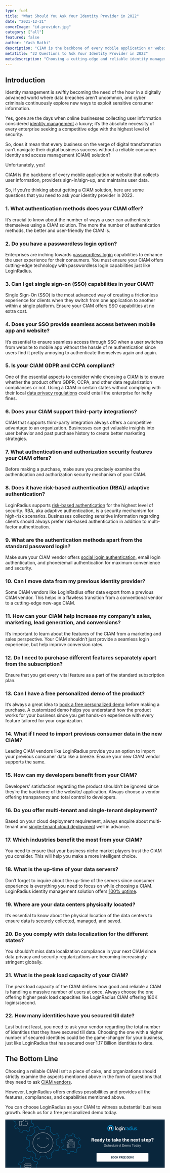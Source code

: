 ```yaml
---
type: fuel
title: "What Should You Ask Your Identity Provider in 2022"
date: "2021-12-21"
coverImage: "id-provider.jpg"
category: ["all"]
featured: false
author: "Yash Rathi"
description: "CIAM is the backbone of every mobile application or website that collects user information. So, if you’re thinking about getting a CIAM solution, here are some questions that you need to ask your identity provider in 2022."
metatitle: "22 Questions to Ask Your Identity Provider in 2022"
metadescription: "Choosing a cutting-edge and reliable identity management solution is quite challenging. Here are 22 questions that you must ask before finalizing one."
---
```


## Introduction

Identity management is swiftly becoming the need of the hour in a digitally advanced world where data breaches aren’t uncommon, and cyber criminals continuously explore new ways to exploit sensitive consumer information.

Yes, gone are the days when online businesses collecting user information considered [identity management](https://www.loginradius.com/blog/start-with-identity/what-is-iam/) a luxury; it’s the absolute necessity of every enterprise seeking a competitive edge with the highest level of security.

So, does it mean that every business on the verge of digital transformation can’t navigate their digital business success without a reliable consumer identity and access management (CIAM) solution?

Unfortunately, yes!

CIAM is the backbone of every mobile application or website that collects user information, providers sign-in/sign-up, and maintains user data.

So, if you’re thinking about getting a CIAM solution, here are some questions that you need to ask your identity provider in 2022.

### 1. What authentication methods does your CIAM offer?

It’s crucial to know about the number of ways a user can authenticate themselves using a CIAM solution. The more the number of authentication methods, the better and user-friendly the CIAM is.

### 2. Do you have a passwordless login option?

Enterprises are inching towards [passwordless login](https://www.loginradius.com/passwordless-login/) capabilities to enhance the user experience for their consumers. You must ensure your CIAM offers cutting-edge technology with passwordless login capabilities just like LoginRadius.

### 3. Can I get single sign-on (SSO) capabilities in your CIAM?

Single Sign-On (SSO) is the most advanced way of creating a frictionless experience for clients when they switch from one application to another within a single platform. Ensure your CIAM offers SSO capabilities at no extra cost.

### 4. Does your SSO provide seamless access between mobile app and website?

It’s essential to ensure seamless access through SSO when a user switches from website to mobile app without the hassle of re authentication since users find it pretty annoying to authenticate themselves again and again.

### 5. Is your CIAM GDPR and CCPA compliant?

One of the essential aspects to consider while choosing a CIAM is to ensure whether the product offers GDPR, CCPA, and other data regularization compliances or not. Using a CIAM in certain states without complying with their local [data privacy regulations](https://www.loginradius.com/gdpr-and-privacy/) could entail the enterprise for hefty fines.

### 6. Does your CIAM support third-party integrations?

CIAM that supports third-party integration always offers a competitive advantage to an organization. Businesses can get valuable insights into user behavior and past purchase history to create better marketing strategies.

### 7. What authentication and authorization security features your CIAM offers?

Before making a purchase, make sure you precisely examine the authentication and authorization security mechanism of your CIAM.

### 8. Does it have risk-based authentication (RBA)/ adaptive authentication?

LoginRadius supports [risk-based authentication](https://www.loginradius.com/blog/start-with-identity/risk-based-authentication/) for the highest level of security. RBA, aka adaptive authentication, is a security mechanism for high-risk scenarios. Businesses collecting sensitive information regarding clients should always prefer risk-based authentication in addition to multi-factor authentication.

### 9. What are the authentication methods apart from the standard password login?

Make sure your CIAM vendor offers [social login authentication](https://www.loginradius.com/social-login/), email login authentication, and phone/email authentication for maximum convenience and security.

### 10. Can I move data from my previous identity provider?

Some CIAM vendors like LoginRadius offer data export from a previous CIAM vendor. This helps in a flawless transition from a conventional vendor to a cutting-edge new-age CIAM.

### 11. How can your CIAM help increase my company’s sales, marketing, lead generation, and conversions?

It’s important to learn about the features of the CIAM from a marketing and sales perspective. Your CIAM shouldn’t just provide a seamless login experience, but help improve conversion rates.

### 12. Do I need to purchase different features separately apart from the subscription?

Ensure that you get every vital feature as a part of the standard subscription plan.

### 13. Can I have a free personalized demo of the product?

It’s always a great idea to [book a free personalized demo](https://www.loginradius.com/book-a-demo/) before making a purchase. A customized demo helps you understand how the product works for your business since you get hands-on experience with every feature tailored for your organization.

### 14. What if I need to import previous consumer data in the new CIAM?

Leading CIAM vendors like LoginRadius provide you an option to import your previous consumer data like a breeze. Ensure your new CIAM vendor supports the same.

### 15. How can my developers benefit from your CIAM?

Developers’ satisfaction regarding the product shouldn’t be ignored since they’re the backbone of the website/ application. Always choose a vendor offering transparency and total control to developers.

### 16. Do you offer multi-tenant and single-tenant deployment?

Based on your cloud deployment requirement, always enquire about multi-tenant and [single-tenant cloud deployment](https://www.loginradius.com/private-cloud/) well in advance.

### 17. Which industries benefit the most from your CIAM?

You need to ensure that your business niche market players trust the CIAM you consider. This will help you make a more intelligent choice.

### 18. What is the up-time of your data servers?

Don’t forget to inquire about the up-time of the servers since consumer experience is everything you need to focus on while choosing a CIAM. LoginRadius identity management solution offers [100% uptime](https://www.loginradius.com/scalability/).

### 19. Where are your data centers physically located?

It’s essential to know about the physical location of the data centers to ensure data is securely collected, managed, and saved.

### 20. Do you comply with data localization for the different states?

You shouldn’t miss data localization compliance in your next CIAM since data privacy and security regularizations are becoming increasingly stringent globally.

### 21. What is the peak load capacity of your CIAM?

The peak load capacity of the CIAM defines how good and reliable a CIAM is handling a massive number of users at once. Always choose the one offering higher peak load capacities like LoginRadius CIAM offering 180K logins/second.

### 22. How many identities have you secured till date?

Last but not least, you need to ask your vendor regarding the total number of identities that they have secured till data. Choosing the one with a higher number of secured identities could be the game-changer for your business, just like LoginRadius that has secured over 1.17 Billion identities to date.

## The Bottom Line

Choosing a reliable CIAM isn’t a piece of cake, and organizations should strictly examine the aspects mentioned above in the form of questions that they need to ask [CIAM vendors](https://www.loginradius.com/).

However, LoginRadius offers endless possibilities and provides all the features, compliances, and capabilities mentioned above.

You can choose LoginRadius as your CIAM to witness substantial business growth. Reach us for a free personalized demo today.

[![book-a-demo-loginradius](../assets/book-a-demo-loginradius.png)](https://www.loginradius.com/book-a-demo/)
